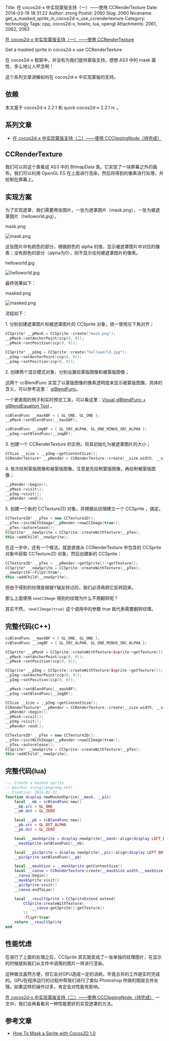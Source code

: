 Title: 在 cocos2d-x 中实现蒙版支持（一）——使用 CCRenderTexture
Date: 2014-03-19 18:31:22
Author: zrong
Postid: 2060
Slug: 2060
Nicename: get_a_masked_sprite_in_cocos2d-x_use_ccrendertexture
Category: technology
Tags: cpp, cocos2d-x, howto, lua, opengl
Attachments: 2061, 2062, 2063

[在 cocos2d-x 中实现蒙版支持（一）——使用 CCRenderTexture ](http://zengrong.net/post/2060.htm)

Get a masked sprite in cocos2d-x use CCRenderTexture

在 cocos2d-x 框架中，并没有为我们提供蒙版支持。想想 AS3 中的 mask 属性，多么地让人怀念啊！

这个系列文章讲解如何在 cocos2d-x 中实现蒙版的支持。<!--more-->

## 依赖

本文基于 cocos2d-x 2.2.1 和 quick-cocos2d-x 2.2.1 rc 。

## 系列文章

* [在 cocos2d-x 中实现蒙版支持（二）——使用 CCClippingNode（待完成）][1]

## CCRenderTexture

我们可以将这个类看成 AS3 中的 BitmapData 类。它实现了一块屏幕之外的画布，我们可以利用 OpenGL ES 在上面进行渲染，然后将得到的像素进行处理，并绘制在屏幕上。

## 实现方案

为了实现遮罩，我们需要两张图片，一张为遮罩图片（mask.png），一张为被遮罩图片（helloworld.jpg）。

mask.png 

![mask.png][12]

这张图片中有颜色的部分，根据颜色的 alpha 的值，显示被遮罩图片中对应的像素；没有颜色的部分（alpha为0），则不显示任何被遮罩图片的像素。

helloworld.jpg

![helloworld.jpg][13]

最终效果如下：

masked.png

![masked.png][11]

流程如下：

1\. 分别创建遮罩图片和被遮罩图片的 CCSprite 对象，统一使用左下角对齐；

``` c++
CCSprite* __pMask = CCSprite::create("mask.png");
__pMask->setAnchorPoint(ccp(0, 0));
__pMask->setPosition(ccp(0, 0));

CCSprite* __pImg = CCSprite::create("helloworld.jpg");
__pImg->setAnchorPoint(ccp(0, 0));
__pImg->setPosition(ccp(0, 0));
```

2\. 创建两个混合模式对象，分别设置给蒙版图像和被蒙版图像；

这两个 ccBlendFunc 实现了以蒙版图像的像素透明度来显示被蒙版图像。具体的含义，可以参考这里： [glBlendFunc][2]。

一个更直观的例子和实时预览工具，可以看这里：[Visual glBlendFunc + glBlendEquation Tool][3] 。

``` c++
ccBlendFunc __maskBF = { GL_ONE, GL_ONE };
__pMask->setBlendFunc(__maskBF);

ccBlendFunc __imgBF = { GL_SRC_ALPHA, GL_ONE_MINUS_SRC_ALPHA };
__pImg->setBlendFunc(__imgBF);
```

3\. 创建一个 CCRenderTexture 的实例，将其初始化为被遮罩图片的大小；

``` c++
CCSize __size = __pImg->getContentSize();
CCRenderTexture* __pRender = CCRenderTexture::create(__size.width, __size.height);
```

4\. 依次绘制蒙版图像和被蒙版图像，注意是先绘制蒙版图像，再绘制被蒙版图像；

``` c++
__pRender->begin();
__pMask->visit();
__pImg->visit();
__pRender->end();
```

5\. 创建一个新的 CCTexture2D 对象，并根据此纹理建立一个 CCSprite ，搞定。

``` c++
CCTexture2D* __pTex = new CCTexture2D();
__pTex->initWithImage(__pRender->newCCImage(true));
__pTex->autorelease();
CCSprite* __newSprite = CCSprite::createWithTexture(__pTex);
this->addChild(__newSprite);
```

在这一步中，还有一个做法，就是直接从 CCRenderTexture 中包含的 CCSprite 对象中获取 CCTexture2D 对象，然后创建新的 CCSprite：

``` c++
CCTexture2D* __pTex = __pRender->getSprite()->getTexture();
CCSprite* __newSprite = CCSprite::createWithTexture(__pTex);
__newSprite->filpY(true);
this->addChild(__newSprite);
```

但由于得到的纹理是根据Y轴反转过的，我们必须再把它反转回来。

那么上面使用 `newCCImage` 得到的纹理为什么不用翻转呢？

其实不然， `newCCImage(true)` 这个调用中的参数 true 就代表需要翻转纹理。

## 完整代码(C++)

``` c++
ccBlendFunc __maskBF = { GL_ONE, GL_ONE };
ccBlendFunc __imgBF = { GL_SRC_ALPHA, GL_ONE_MINUS_SRC_ALPHA };

CCSprite* __pMask = CCSprite::createWithTexture($sprite->getTexture());
__pMask->setAnchorPoint(ccp(0, 0));
__pMask->setPosition(ccp(0, 0));

CCSprite* __pImg = CCSprite::createWithTexture($sprite->getTexture());
__pImg->setAnchorPoint(ccp(0, 0));
__pImg->setPosition(ccp(0, 0));

__pMask->setBlendFunc(__maskBF);
__pImg->setBlendFunc(__imgBF);

CCSize __size = __pImg->getContentSize();
CCRenderTexture* __pRender = CCRenderTexture::create(__size.width, __size.height);
__pRender->begin();
__pMask->visit();
__pImg->visit();
__pRender->end();

CCTexture2D* __pTex = new CCTexture2D();
__pTex->initWithImage(__pRender->newCCImage(true));
__pTex->autorelease();
CCSprite* __newSprite = CCSprite::createWithTexture(__pTex);
this->addChild(__newSprite);
```

## 完整代码(lua)

``` lua
--- Create a masked sprite
-- @author zrong(zengrong.net)
-- Creation: 2014-01-21
function display.newMaskedSprite(__mask, __pic)
	local __mb = ccBlendFunc:new()
	__mb.src = GL_ONE
	__mb.dst = GL_ZERO

	local __pb = ccBlendFunc:new()
	__pb.src = GL_DST_ALPHA
	__pb.dst = GL_ZERO

	local __maskSprite = display.newSprite(__mask):align(display.LEFT_BOTTOM, 0, 0)
	__maskSprite:setBlendFunc(__mb)

	local __picSprite = display.newSprite(__pic):align(display.LEFT_BOTTOM, 0, 0)
	__picSprite:setBlendFunc(__pb)

	local __maskSize = __maskSprite:getContentSize()
	local __canva = CCRenderTexture:create(__maskSize.width,__maskSize.height)
	__canva:begin()
	__maskSprite:visit()
	__picSprite:visit()
	__canva:endToLua()

	local __resultSprite = CCSpriteExtend.extend(
		CCSprite:createWithTexture(
			__canva:getSprite():getTexture()
		))
		:flipY(true)
	return __resultSprite
end
```

## 性能忧虑

在进行了上面的处理之后，CCSprite 其实就变成了一张单独的纹理图片，在显示的时候就和我们从文件中调用的图片一样进行渲染。

这种做法虽然方便，但它会对GPU造成一定的消耗，毕竟合并的工作是实时完成的。GPU在程序运行的过程中帮我们进行了类似 Photoshop 所做的图层合并处理。如果这样的操作过多，肯定会对性能有影响。

[在 cocos2d-x 中实现蒙版支持（二）——使用 CCClippingNode（待完成）][1] 一文中，我们会再看看另一种性能更好的实现遮罩的方法。

## 参考文章

* [How To Mask a Sprite with Cocos2D 1.0][4]

[1]: http://zengrong.net
[2]: http://www.khronos.org/opengles/sdk/docs/man/xhtml/glBlendFunc.xml
[3]: http://www.andersriggelsen.dk/glblendfunc.php
[4]: http://www.raywenderlich.com/4421/how-to-mask-a-sprite-with-cocos2d-1-0

[11]: /wp-content/uploads/2014/03/masked.png
[12]: /wp-content/uploads/2014/03/mask.png
[13]: /wp-content/uploads/2014/03/helloworld.jpg

